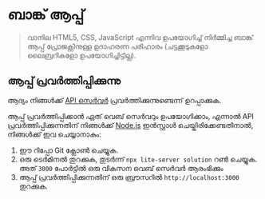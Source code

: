 # ബാങ്ക് ആപ്പ്

> വാനില HTML5, CSS, JavaScript എന്നിവ ഉപയോഗിച്ച് നിർമ്മിച്ച ബാങ്ക് ആപ്പ് പ്രോജക്റ്റിനുള്ള ഉദാഹരണ പരിഹാരം (ചട്ടക്കൂടുകളോ ലൈബ്രറികളോ ഉപയോഗിച്ചിട്ടില്ല).

## ആപ്പ് പ്രവർത്തിപ്പിക്കുന്നു

ആദ്യം നിങ്ങൾക്ക് [API സെർവർ](../api/README.md) പ്രവർത്തിക്കുന്നുണ്ടെന്ന് ഉറപ്പാക്കുക.

ആപ്പ് പ്രവർത്തിപ്പിക്കാൻ ഏത് വെബ് സെർവറും ഉപയോഗിക്കാം, എന്നാൽ API പ്രവർത്തിപ്പിക്കുന്നതിന് നിങ്ങൾക്ക് [Node.js](https://nodejs.org) ഇൻസ്റ്റാൾ ചെയ്തിരിക്കേണ്ടതിനാൽ, നിങ്ങൾക്ക് ഇവ ചെയ്യാനാകും:

1. ഈ റിപ്പോ Git ക്ലോൺ ചെയ്യുക.
2. ഒരു ടെർമിനൽ തുറക്കുക, തുടർന്ന് `npx lite-server solution` റൺ ചെയ്യുക. അത് `3000` പോർട്ടിൽ ഒരു വികസന വെബ് സെർവർ ആരംഭിക്കും
3. ആപ്പ് പ്രവർത്തിപ്പിക്കുന്നതിന് ഒരു ബ്രൗസറിൽ `http://localhost:3000` തുറക്കുക.
